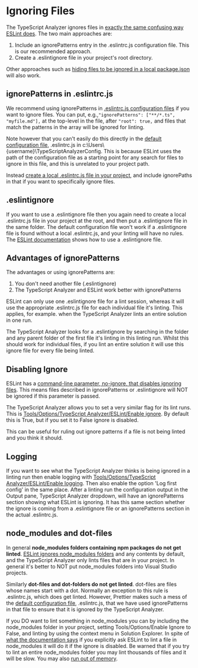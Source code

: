 ﻿# Ignoring Files

The TypeScript Analyzer ignores files in [exactly the same confusing way ESLint does](https://eslint.org/docs/user-guide/configuring/ignoring-code).  The two main approaches are:

1. Include an ignorePatterns entry in the .eslintrc.js configuration file.  This is our recommended approach.
2. Create a .eslintignore file in your project's root directory.

Other approaches such as [hiding files to be ignored in a local package.json](https://eslint.org/docs/user-guide/configuring/ignoring-code#using-eslintignore-in-packagejson) will also work.

## ignorePatterns in .eslintrc.js

We recommend using ignorePatterns in [.eslintrc.js configuration files](https://eslint.org/docs/user-guide/configuring/ignoring-code#ignorepatterns-in-config-files) if you want to ignore files.  You can put, e.g.,`"ignorePatterns": ["**/*.ts", "myfile.md"],` at the top-level in the file, after `"root": true,` and files that match the patterns in the array will be ignored for linting.

Note however that you can't easily do this directly in the [default configuration file](defaultconfig.md), .eslintrc.js in c:\Users\\{username\}\TypeScriptAnalyzerConfig.  This is because ESLint uses the path of the configuration file as a starting point for any search for files to ignore in this file, and this is unrelated to your project path.

Instead [create a local .eslintrc.js file in your project](localconfiguration.md), and include ignorePaths in that if you want to specifically ignore files.

## .eslintignore

If you want to use a .eslintignore file then you again need to create a local .eslintrc.js file in your project at the root, and then put a .eslintignore file in the same folder.  The default configuration file won't work if a .eslintignore file is found without a local .eslintrc.js, and your linting will have no rules.  The [ESLint documentation](https://eslint.org/docs/user-guide/configuring/ignoring-code#the-eslintignore-file) shows how to use a .eslintignore file.

## Advantages of ignorePatterns

The advantages or using ignorePatterns are: 

1. You don't need another file (.eslintignore)
2. The TypeScript Analyzer and ESLint  work better with ignorePatterns  

ESLint can only use one .eslintignore file for a lint session, whereas it will use the appropriate .eslintrc.js file for each individual file it's linting.  This applies, for example. when the TypeScript Analyzer lints an entire solution in one run.  

The TypeScript Analyzer looks for a .eslintignore by searching in the folder and any parent folder of the first file it's linting in this linting run.  Whilst this should work for individual files, if you lint an entire solution it will use this ignore file for every file being linted.

## Disabling Ignore

ESLint has a [command-line parameter, no-ignore, that disables ignoring files](https://eslint.org/docs/user-guide/command-line-interface#options).  This means files described in ignorePatterns or .eslintignore will NOT be ignored if this parameter is passed.

The TypeScript Analyzer allows you to set a very similar flag for its lint runs.  This is [Tools/Options/TypeScript Analyzer/ESLint/Enable ignore](settings.md#enableignore).  By default this is True, but if you set it to False ignore is disabled. 

This can be useful for ruling out ignore patterns if a file is not being linted and you think it should.

## Logging

If you want to see what the TypeScript Analyzer thinks is being ignored in a linting run then enable logging with [Tools/Options/TypeScript Analyzer/ESLint/Enable logging](settings.md#logging).  Then also enable the option 'Log first config' in the same place.  After a linting run the configuration output in the Output pane, TypeScript Analyzer dropdown, will have an ignorePatterns section showing what ESLint is ignoring.  It has this same section whether the ignore is coming from a .eslintignore file or an ignorePatterns section in the actual .eslintrc.js.

## node_modules and dot-files

In general **node_modules folders containing npm packages do not get linted**.  [ESLint ignores node_modules folders](https://eslint.org/docs/user-guide/configuring/ignoring-code#the-eslintignore-file) and any contents by default, and the TypeScript Analyzer only lints files that are in your project.  In general it's better to NOT put node_modules folders into Visual Studio projects. 

Similarly **dot-files and dot-folders do not get linted**.  dot-files are files whose names start with a dot.  Normally an exception to this rule is .eslintrc.js, which does get linted.  However, Prettier makes such a mess of the [default configuration file](defaultconfig.md), .eslintrc.js, that we have used ignorePatterns in that file to ensure that it is ignored by the TypeScript Analyzer.

If you DO want to lint something in node_modules you can by including the node_modules folder in your project, setting Tools/Options/Enable Ignore to False, and linting by using the context menu in Solution Explorer.  In spite of [what the documentation says](https://eslint.org/docs/user-guide/configuring/ignoring-code#the-eslintignore-file) if you explicitly ask ESLint to lint a file in node_modules it will do it if the ignore is disabled.  Be warned that if you try to lint an entire node_modules folder you may lint thousands of files and it will be slow.  You may also [run out of memory](jvmmemory.md).